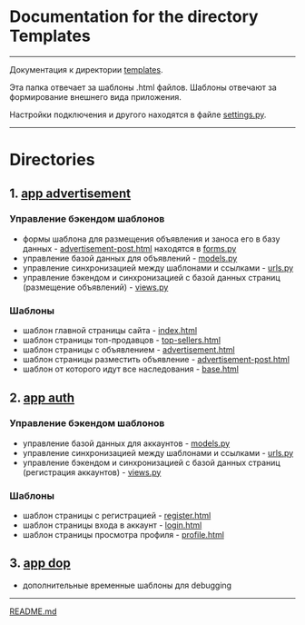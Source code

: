 # Documentation for the directory Templates

___

Документация к директории [templates]().

Эта папка отвечает за шаблоны .html файлов. Шаблоны отвечают за формирование внешнего вида приложения. 

Настройки подключения и другого находятся в файле [settings.py](..%2Fadvertisements%2Fsettings.py).
___

# Directories

## 1. [app advertisement](app_advertisement)

### Управление бэкендом шаблонов

* формы шаблона для размещения объявления и заноса его в базу данных - [advertisement-post.html](app_advertisement%2Fadvertisement-post.html) находятся в [forms.py](..%2Fapp_advertisements%2Fforms.py)
* управление базой данных для объявлений - [models.py](..%2Fapp_advertisements%2Fmodels.py)
* управление синхронизацией между шаблонами и ссылками - [urls.py](..%2Fapp_advertisements%2Furls.py)
* управление бэкендом и синхронизацией с базой данных страниц (размещение объявлений) - [views.py](..%2Fapp_advertisements%2Fviews.py)

### Шаблоны

* шаблон главной страницы сайта - [index.html](app_advertisement%2Findex.html)
* шаблон страницы топ-продавцов - [top-sellers.html](app_advertisement%2Ftop-sellers.html)
* шаблон страницы с объявлением - [advertisement.html](app_advertisement%2Fadvertisement.html)
* шаблон страницы разместить объявление - [advertisement-post.html](app_advertisement%2Fadvertisement-post.html)
* шаблон от которого идут все наследования - [base.html](../../../SerphantomApplication/advertisements/templates/base.html)

## 2. [app auth](app_auth)

### Управление бэкендом шаблонов
* управление базой данных для аккаунтов - [models.py](..%2Fapp_advertisements%2Fmodels.py)
* управление синхронизацией между шаблонами и ссылками - [urls.py](..%2Fapp_auth%2Furls.py)
* управление бэкендом и синхронизацией с базой данных страниц (регистрация аккаунтов) - [views.py](..%2Fapp_auth%2Fviews.py)


### Шаблоны

* шаблон страницы с регистрацией - [register.html](app_auth%2Fregister.html)
* шаблон страницы входа в аккаунт - [login.html](app_auth%2Flogin.html)
* шаблон страницы просмотра профиля - [profile.html](app_auth%2Fprofile.html)

## 3. [app dop](app_dop)

* дополнительные временные шаблоны для debugging

___

[README.md](..%2F..%2FREADME.md)
